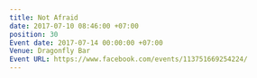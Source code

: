 ```yaml
---
title: Not Afraid
date: 2017-07-10 08:46:00 +07:00
position: 30
Event date: 2017-07-14 00:00:00 +07:00
Venue: Dragonfly Bar
Event URL: https://www.facebook.com/events/113751669254224/
---
```


